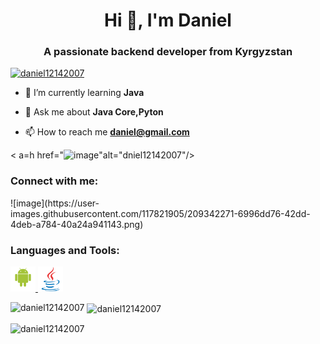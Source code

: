 <h1 align="center">Hi 👋, I'm Daniel</h1>
<h3 align="center">A passionate backend developer from Kyrgyzstan</h3>

<p align="left"> <a href="https://github.com/ryo-ma/github-profile-trophy"><img src="https://github-profile-trophy.vercel.app/?username=daniel12142007" alt="daniel12142007" /></a> </p>

- 🌱 I’m currently learning **Java**

- 💬 Ask me about **Java Core,Pyton**

- 📫 How to reach me **daniel@gmail.com**

<n align="left">< a=h href="![image](https://user-images.githubusercontent.com/117821905/209342433-444544d3-603b-4467-8706-a02f3d26a2b2.png)"alt="dniel12142007"/></h></n>

<h3 align="left">Connect with me:</h3>
<p align="left">![image](https://user-images.githubusercontent.com/117821905/209342271-6996dd76-42dd-4deb-a784-40a24a941143.png)
</p>

<h3 align="left">Languages and Tools:</h3>
<p align="left"> <a href="https://developer.android.com" target="_blank" rel="noreferrer"> <img src="https://raw.githubusercontent.com/devicons/devicon/master/icons/android/android-original-wordmark.svg" alt="android" width="40" height="40"/> </a> <a href="https://www.java.com" target="_blank" rel="noreferrer"> <img src="https://raw.githubusercontent.com/devicons/devicon/master/icons/java/java-original.svg" alt="java" width="40" height="40"/> </a> </p>

<p><img align="left" src="https://github-readme-stats.vercel.app/api/top-langs?username=daniel12142007&show_icons=true&locale=en&layout=compact" alt="daniel12142007" /></p>

<p>&nbsp;<img align="center" src="https://github-readme-stats.vercel.app/api?username=daniel12142007&show_icons=true&locale=en" alt="daniel12142007" /></p>

<p><img align="center" src="https://github-readme-streak-stats.herokuapp.com/?user=daniel12142007&" alt="daniel12142007" /></p>
